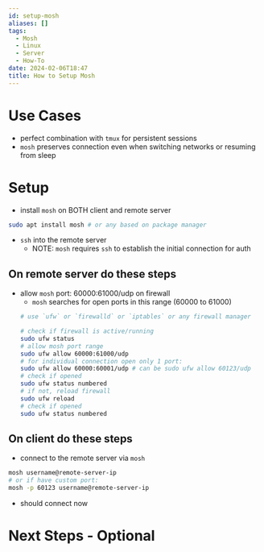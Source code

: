 ```yaml
---
id: setup-mosh
aliases: []
tags:
  - Mosh
  - Linux
  - Server
  - How-To
date: 2024-02-06T18:47
title: How to Setup Mosh
---
```

<!-- 2024-02-06-1847 (February 6, 2024 6:47 PM) -->

# Use Cases
- perfect combination with `tmux` for persistent sessions
- `mosh` preserves connection even when switching networks or resuming from sleep

# Setup
- install `mosh` on BOTH client and remote server
```bash
sudo apt install mosh # or any based on package manager
```
- `ssh` into the remote server
  - NOTE: `mosh` requires `ssh` to establish the initial connection for auth

## On remote server do these steps
- allow `mosh` port: 60000:61000/udp on firewall
  - `mosh` searches for open ports in this range (60000 to 61000)
  ```bash
  # use `ufw` or `firewalld` or `iptables` or any firewall manager

  # check if firewall is active/running
  sudo ufw status
  # allow mosh port range
  sudo ufw allow 60000:61000/udp
  # for individual connection open only 1 port: 
  sudo ufw allow 60000:60001/udp # can be sudo ufw allow 60123/udp
  # check if opened
  sudo ufw status numbered
  # if not, reload firewall
  sudo ufw reload
  # check if opened
  sudo ufw status numbered
  ```

## On client do these steps
- connect to the remote server via `mosh`
```bash
mosh username@remote-server-ip
# or if have custom port:
mosh -p 60123 username@remote-server-ip
```
- should connect now

# Next Steps - Optional
